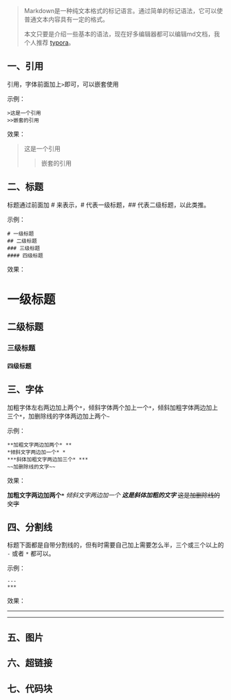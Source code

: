 > 
> Markdown是一种纯文本格式的标记语言。通过简单的标记语法，它可以使普通文本内容具有一定的格式。
>
> 本文只要是介绍一些基本的语法，现在好多编辑器都可以编辑md文档，我个人推荐 [typora](https://www.typora.io/)。



## 一、引用

引用，字体前面加上`>`即可，可以嵌套使用

示例：

~~~
>这是一个引用
>>嵌套的引用
~~~

效果：

>这是一个引用
>
>>嵌套的引用



## 二、标题

标题通过前面加 # 来表示，# 代表一级标题，## 代表二级标题，以此类推。

示例：

```
# 一级标题
## 二级标题
### 三级标题
#### 四级标题
```

效果：

# 一级标题
## 二级标题
### 三级标题

#### 四级标题



## 三、字体

加粗字体左右两边加上两个`*`，倾斜字体两个加上一个`*`，倾斜加粗字体两边加上三个`*`，加删除线的字体两边加上两个`~`

示例：

```
**加粗文字两边加两个* **
*倾斜文字两边加一个* *
***斜体加粗文字两边加三个* ***
~~加删除线的文字~~
```

效果：

**加粗文字两边加两个`*`**
*倾斜文字两边加一个*
***这是斜体加粗的文字***
~~这是加删除线的文字~~



## 四、分割线

标题下面都是自带分割线的，但有时需要自己加上需要怎么半，三个或三个以上的 `-` 或者 `*` 都可以。

示例：

~~~
---
***
~~~

效果：

---
***



## 五、图片



## 六、超链接



## 七、代码块


